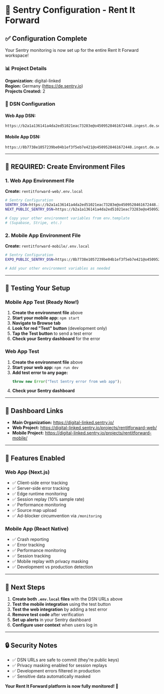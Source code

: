 # 🎯 Sentry Configuration - Rent It Forward

## ✅ **Configuration Complete**

Your Sentry monitoring is now set up for the entire Rent It Forward workspace!

### **📊 Project Details**

**Organization:** digital-linked  
**Region:** Germany (https://de.sentry.io)  
**Projects Created:** 2

### **🔑 DSN Configuration**

#### **Web App DSN:**
```
https://b2a1a136141a4da2ed51021eac73283e@o4509528461672448.ingest.de.sentry.io/4509528878678096
```

#### **Mobile App DSN:**
```
https://8b7738e1057239be04b1ef3f5eb7e421@o4509528461672448.ingest.de.sentry.io/4509528888311888
```

---

## 📝 **REQUIRED: Create Environment Files**

### **1. Web App Environment File**

**Create:** `rentitforward-web/.env.local`

```bash
# Sentry Configuration
SENTRY_DSN=https://b2a1a136141a4da2ed51021eac73283e@o4509528461672448.ingest.de.sentry.io/4509528878678096
NEXT_PUBLIC_SENTRY_DSN=https://b2a1a136141a4da2ed51021eac73283e@o4509528461672448.ingest.de.sentry.io/4509528878678096

# Copy your other environment variables from env.template
# (Supabase, Stripe, etc.)
```

### **2. Mobile App Environment File**

**Create:** `rentitforward-mobile/.env.local`

```bash
# Sentry Configuration
EXPO_PUBLIC_SENTRY_DSN=https://8b7738e1057239be04b1ef3f5eb7e421@o4509528461672448.ingest.de.sentry.io/4509528888311888

# Add your other environment variables as needed
```

---

## 🧪 **Testing Your Setup**

### **Mobile App Test (Ready Now!)**

1. **Create the environment file** above
2. **Start your mobile app:** `npm start`
3. **Navigate to Browse tab**
4. **Look for red "Test" button** (development only)
5. **Tap the Test button** to send a test error
6. **Check your Sentry dashboard** for the error

### **Web App Test**

1. **Create the environment file** above
2. **Start your web app:** `npm run dev`
3. **Add test error to any page:**
   ```jsx
   throw new Error("Test Sentry error from web app");
   ```
4. **Check your Sentry dashboard**

---

## 🎯 **Dashboard Links**

- **Main Organization:** https://digital-linked.sentry.io/
- **Web Project:** https://digital-linked.sentry.io/projects/rentitforward-web/
- **Mobile Project:** https://digital-linked.sentry.io/projects/rentitforward-mobile/

---

## 🔧 **Features Enabled**

### **Web App (Next.js)**
- ✅ Client-side error tracking
- ✅ Server-side error tracking  
- ✅ Edge runtime monitoring
- ✅ Session replay (10% sample rate)
- ✅ Performance monitoring
- ✅ Source map upload
- ✅ Ad-blocker circumvention via `/monitoring`

### **Mobile App (React Native)**
- ✅ Crash reporting
- ✅ Error tracking
- ✅ Performance monitoring
- ✅ Session tracking
- ✅ Mobile replay with privacy masking
- ✅ Development vs production detection

---

## 🚀 **Next Steps**

1. **Create both `.env.local` files** with the DSN URLs above
2. **Test the mobile integration** using the test button
3. **Test the web integration** by adding a test error
4. **Remove test code** after verification
5. **Set up alerts** in your Sentry dashboard
6. **Configure user context** when users log in

---

## 🔒 **Security Notes**

- ✅ DSN URLs are safe to commit (they're public keys)
- ✅ Privacy masking enabled for session replays
- ✅ Development errors filtered in production
- ✅ Sensitive data automatically masked

**Your Rent It Forward platform is now fully monitored! 🎉** 